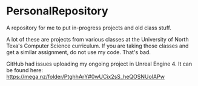 # PersonalRepository
A repository for me to put in-progress projects and old class stuff.

A lot of these are projects from various classes at the University of North Texa's Computer Science curriculum. If you are taking those classes and get a similar assignment, do not use my code. That's bad.

GitHub had issues uploading my ongoing project in Unreal Engine 4. It can be found here:
https://mega.nz/folder/PtghhArY#0wUCix2sS_heQOSNUoIAPw
